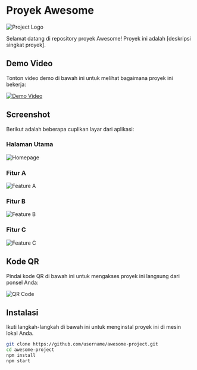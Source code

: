 # Proyek Awesome

![Project Logo](path/to/asset2/logoarrizki.png)

Selamat datang di repository proyek Awesome! Proyek ini adalah [deskripsi singkat proyek].

## Demo Video

Tonton video demo di bawah ini untuk melihat bagaimana proyek ini bekerja:

[![Demo Video](https://img.youtube.com/vi/bQGo939faqs/0.jpg)](https://youtu.be/bQGo939faqs)

## Screenshot

Berikut adalah beberapa cuplikan layar dari aplikasi:

### Halaman Utama
![Homepage](path/to/screenshot1.png)

### Fitur A
![Feature A](path/to/screenshot2.png)

### Fitur B
![Feature B](path/to/screenshot3.png)

### Fitur C
![Feature C](path/to/screenshot4.png)

## Kode QR

Pindai kode QR di bawah ini untuk mengakses proyek ini langsung dari ponsel Anda:

![QR Code](path/to/qrcode.png)

## Instalasi

Ikuti langkah-langkah di bawah ini untuk menginstal proyek ini di mesin lokal Anda.

```bash
git clone https://github.com/username/awesome-project.git
cd awesome-project
npm install
npm start
